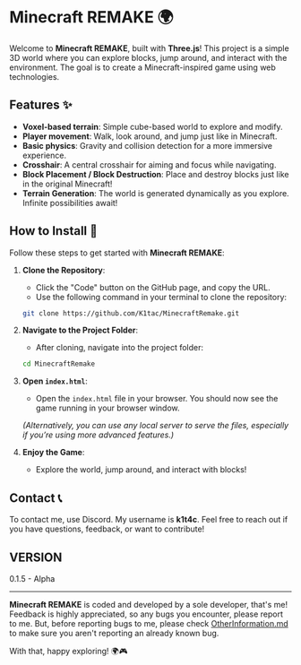 # Minecraft REMAKE 🌍

Welcome to **Minecraft REMAKE**, built with **Three.js**! This project is a simple 3D world where you can explore blocks, jump around, and interact with the environment. The goal is to create a Minecraft-inspired game using web technologies. 

## Features ✨
- **Voxel-based terrain**: Simple cube-based world to explore and modify.
- **Player movement**: Walk, look around, and jump just like in Minecraft.
- **Basic physics**: Gravity and collision detection for a more immersive experience.
- **Crosshair**: A central crosshair for aiming and focus while navigating.
- **Block Placement / Block Destruction**: Place and destroy blocks just like in the original Minecraft!
- **Terrain Generation**: The world is generated dynamically as you explore. Infinite possibilities await!

## How to Install 🚀

Follow these steps to get started with **Minecraft REMAKE**:

1. **Clone the Repository**:
    - Click the "Code" button on the GitHub page, and copy the URL.
    - Use the following command in your terminal to clone the repository:
    ```bash
    git clone https://github.com/K1tac/MinecraftRemake.git
    ```

2. **Navigate to the Project Folder**:
    - After cloning, navigate into the project folder:
    ```bash
    cd MinecraftRemake
    ```

3. **Open `index.html`**:
    - Open the `index.html` file in your browser. You should now see the game running in your browser window.

    *(Alternatively, you can use any local server to serve the files, especially if you’re using more advanced features.)*

4. **Enjoy the Game**: 
    - Explore the world, jump around, and interact with blocks!

## Contact 📞

To contact me, use Discord. My username is **k1t4c**. Feel free to reach out if you have questions, feedback, or want to contribute!

## VERSION
0.1.5 - Alpha

---

**Minecraft REMAKE** is coded and developed by a sole developer, that's me! Feedback is highly appreciated, so any bugs you encounter, please report to me. But, before reporting bugs to me, please check [OtherInformation.md](https://github.com/K1tac/MinecraftRemake/blob/main/OtherInformation.md) to make sure you aren't reporting an already known bug.

With that,
happy exploring! 🌍🎮
